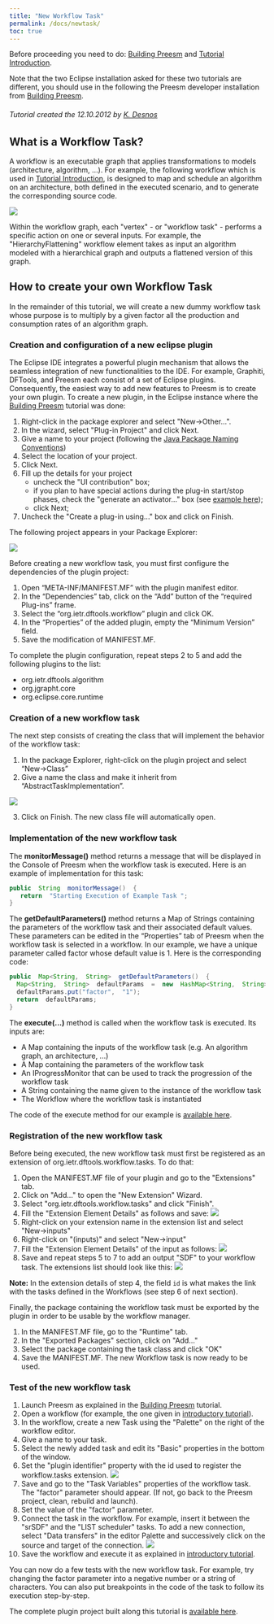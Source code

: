 ```yaml
---
title: "New Workflow Task"
permalink: /docs/newtask/
toc: true
---
```


Before proceeding you need to do: [Building Preesm](/docs/buildpreesm) and [Tutorial Introduction](/tutos/intro).

Note that the two Eclipse installation asked for these two tutorials are different, you should use in the following the Preesm developer installation from [Building Preesm](/docs/buildpreesm).

###### Tutorial created the 12.10.2012 by [K. Desnos](mailto:kdesnos@insa-rennes.fr)

## What is a Workflow Task?

A workflow is an executable graph that applies transformations to models (architecture, algorithm, ...). For example, the following workflow which is used in [Tutorial Introduction](/tutos/intro), is designed to map and schedule an algorithm on an architecture, both defined in the executed scenario, and to generate the corresponding source code.

![](/assets/docs/03-newtask-assets/workflow-example.png)

Within the workflow graph, each "vertex" - or "workflow task" - performs a specific action on one or several inputs. For example, the "HierarchyFlattening" workflow element takes as input an algorithm modeled with a hierarchical graph and outputs a flattened version of this graph.

## How to create your own Workflow Task

In the remainder of this tutorial, we will create a new dummy workflow task whose purpose is to multiply by a given factor all the production and consumption rates of an algorithm graph.

### Creation and configuration of a new eclipse plugin

The Eclipse IDE integrates a powerful plugin mechanism that allows the seamless integration of new functionalities to the IDE. For example, Graphiti, DFTools, and Preesm each consist of a set of Eclipse plugins. Consequently, the easiest way to add new features to Preesm is to create your own plugin. To create a new plugin, in the Eclipse instance where the [Building Preesm](/docs/buildpreesm) tutorial was done:

1.  Right-click in the package explorer and select "New->Other...".
2.  In the wizard, select "Plug-in Project" and click Next.
3.  Give a name to your project (following the [Java Package Naming Conventions](http://java.about.com/od/javasyntax/a/nameconventions.htm))
4.  Select the location of your project.
5.  Click Next.
6.  Fill up the details for your project
    *   uncheck the "UI contribution" box;
    *   if you plan to have special actions during the plug-in start/stop phases, check the "generate an activator..." box (see [example here](http://www.vogella.com/tutorials/OSGi/article.html#tutorial-using-the-activator-and-exporting-your-bundle));
    *   click Next;
7.  Uncheck the "Create a plug-in using..." box and click on Finish.

The following project appears in your Package Explorer:

![](/assets/docs/03-newtask-assets/screenshot_plugin_3.png)

Before creating a new workflow task, you must first configure the dependencies of the plugin project:

1.  Open “META-INF/MANIFEST.MF” with the plugin manifest editor.
2.  In the “Dependencies” tab, click on the “Add” button of the “required Plug-ins” frame.
3.  Select the “org.ietr.dftools.workflow” plugin and click OK.
4.  In the “Properties” of the added plugin, empty the “Minimum Version” field.
5.  Save the modification of MANIFEST.MF.

To complete the plugin configuration, repeat steps 2 to 5 and add the following plugins to the list:

*   org.ietr.dftools.algorithm
*   org.jgrapht.core
*   org.eclipse.core.runtime

### Creation of a new workflow task

The next step consists of creating the class that will implement the behavior of the workflow task:

1.  In the package Explorer, right-click on the plugin project and select “New->Class”
2.  Give a name the class and make it inherit from “AbstractTaskImplementation”.

![](/assets/docs/03-newtask-assets/screenshot_task_1.png)

3.  Click on Finish. The new class file will automatically open.

### Implementation of the new workflow task

The **monitorMessage()** method returns a message that will be displayed in the Console of Preesm when the workflow task is executed. Here is an example of implementation for this task:

```java
public  String  monitorMessage()  {  
   return  "Starting Execution of Example Task ";  
}
```

The **getDefaultParameters()** method returns a Map of Strings containing the parameters of the workflow task and their associated default values. These parameters can be edited in the “Properties” tab of Preesm when the workflow task is selected in a workflow. In our example, we have a unique parameter called factor whose default value is 1. Here is the corresponding code:

```java
public  Map<String,  String>  getDefaultParameters()  {  
  Map<String,  String>  defaultParams  =  new  HashMap<String,  String>();  
  defaultParams.put("factor",  "1");  
  return  defaultParams;  
}
```

The **execute(...)** method is called when the workflow task is executed. Its inputs are:

*   A Map containing the inputs of the workflow task (e.g. An algorithm graph, an architecture, ...)
*   A Map containing the parameters of the workflow task
*   An IProgressMonitor that can be used to track the progression of the workflow task
*   A String containing the name given to the instance of the workflow task
*   The Workflow where the workflow task is instantiated

The code of the execute method for our example is [available here](/assets/docs/03-newtask-assets/exampletask.java).

### Registration of the new workflow task

Before being executed, the new workflow task must first be registered as an extension of org.ietr.dftools.workflow.tasks. To do that:

1.  Open the MANIFEST.MF file of your plugin and go to the "Extensions" tab.
2.  Click on "Add..." to open the "New Extension" Wizard.
3.  Select "org.ietr.dftools.workflow.tasks" and click "Finish".
4.  Fill the "Extension Element Details" as follows and save:
![](/assets/docs/03-newtask-assets/screenshot_task_2.png)
5.  Right-click on your extension name in the extension list and select "New->inputs"
6.  Right-click on "(inputs)" and select "New->input"
7.  Fill the "Extension Element Details" of the input as follows:
![](/assets/docs/03-newtask-assets/screenshot_task_3.png)
8.  Save and repeat steps 5 to 7 to add an output "SDF" to your workflow task. The extensions list should look like this:
![](/assets/docs/03-newtask-assets/screenshot_task_4.png)

**Note:** In the extension details of step 4, the field ```id``` is what makes the link with the tasks defined in the Workflows (see step 6 of next section).

Finally, the package containing the workflow task must be exported by the plugin in order to be usable by the workflow manager.

1.  In the MANIFEST.MF file, go to the "Runtime" tab.
2.  In the "Exported Packages" section, click on "Add..."
3.  Select the package containing the task class and click "OK"
4.  Save the MANIFEST.MF. The new Workflow task is now ready to be used.

### Test of the new workflow task

1.  Launch Preesm as explained in the [Building Preesm](/docs/buildpreesm#execution-of-preesm) tutorial.
2.  Open a workflow (for example, the one given in [introductory tutorial](/tutos/intro/)).
3.  In the workflow, create a new Task using the "Palette" on the right of the workflow editor.
4.  Give a name to your task.
5.  Select the newly added task and edit its "Basic" properties in the bottom of the window.
6.  Set the "plugin identifier" property with the id used to register the workflow.tasks extension.
![](/assets/docs/03-newtask-assets/screenshot_task_5.png)
7.  Save and go to the "Task Variables" properties of the workflow task. The "factor" parameter should appear. (If not, go back to the Preesm project, clean, rebuild and launch).
8.  Set the value of the "factor" parameter.
9.  Connect the task in the workflow. For example, insert it between the "srSDF" and the "LIST scheduler" tasks. To add a new connection, select "Data transfers" in the editor Palette and successively click on the source and target of the connection.
![](/assets/docs/03-newtask-assets/screenshot_task_6.png)
10.  Save the workflow and execute it as explained in [introductory tutorial](/tutos/intro/).

You can now do a few tests with the new workflow task. For example, try changing the factor parameter into a negative number or a string of characters. You can also put breakpoints in the code of the task to follow its execution step-by-step.

The complete plugin project built along this tutorial is [available here](/assets/docs/03-newtask-assets/org.ietr.preesm.tutorial.example.zip).

